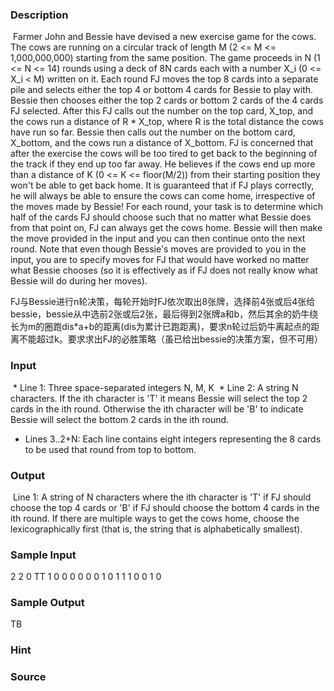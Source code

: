 
### Description
 Farmer John and Bessie have devised a new exercise game for the cows. The cows are running on a circular track of length M (2 <= M <= 1,000,000,000) starting from the same position. The game proceeds in N (1 <= N <= 14) rounds using a deck of 8N cards each with a number X_i (0 <= X_i < M) written on it. Each round FJ moves the top 8 cards into a separate pile and selects either the top 4 or bottom 4 cards for Bessie to play with. Bessie then chooses either the top 2 cards or bottom 2 cards of the 4 cards FJ selected. After this FJ calls out the number on the top card, X_top, and the cows run a distance of R * X_top, where R is the total distance the cows have run so far. Bessie then calls out the number on the bottom card, X_bottom, and the cows run a distance of X_bottom. FJ is concerned that after the exercise the cows will be too tired to get back to the beginning of the track if they end up too far away. He believes if the cows end up more than a distance of K (0 <= K <= floor(M/2)) from their starting position they won't be able to get back home. It is guaranteed that if FJ plays correctly, he will always be able to ensure the cows can come home, irrespective of the moves made by Bessie! For each round, your task is to determine which half of the cards FJ should choose such that no matter what Bessie does from that point on, FJ can always get the cows home. Bessie will then make the move provided in the input and you can then continue onto the next round. Note that even though Bessie's moves are provided to you in the input, you are to specify moves for FJ that would have worked no matter what Bessie chooses (so it is effectively as if FJ does not really know what Bessie will do during her moves). 

FJ与Bessie进行n轮决策，每轮开始时FJ依次取出8张牌，选择前4张或后4张给bessie，bessie从中选前2张或后2张，最后得到2张牌a和b，然后其余的奶牛绕长为m的圈跑dis*a+b的距离(dis为累计已跑距离)，要求n轮过后奶牛离起点的距离不能超过k。要求求出FJ的必胜策略（虽已给出bessie的决策方案，但不可用）
### Input
 * Line 1: Three space-separated integers N, M, K
 * Line 2: A string N characters. If the ith character is 'T' it means Bessie will select the top 2 cards in the ith round. Otherwise the ith character will be 'B' to indicate Bessie will select the bottom 2 cards in the ith round. 
* Lines 3..2+N: Each line contains eight integers representing the 8 cards to be used that round from top to bottom. 
### Output
 Line 1: A string of N characters where the ith character is 'T' if FJ should choose the top 4 cards or 'B' if FJ should choose the bottom 4 cards in the ith round. If there are multiple ways to get the cows home, choose the lexicographically first (that is, the string that is alphabetically smallest).
### Sample Input
2 2 0
TT
1 0 0 0 0 0 0 1
0 1 1 1 0 0 1 0

### Sample Output
TB

### Hint

### Source

